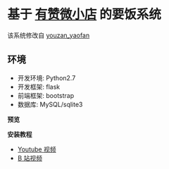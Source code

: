 # 基于 [有赞微小店](https://j.youzan.com/tMzSKY) 的要饭系统

该系统修改自 [youzan_yaofan](https://github.com/abbeyokgo/youzan_yaofan)

## 环境

- 开发环境: Python2.7
- 开发框架: flask
- 前端框架: bootstrap
- 数据库: MySQL/sqlite3

**预览**

**安装教程**

- [Youtube 视频]()
- [B 站视频]()
